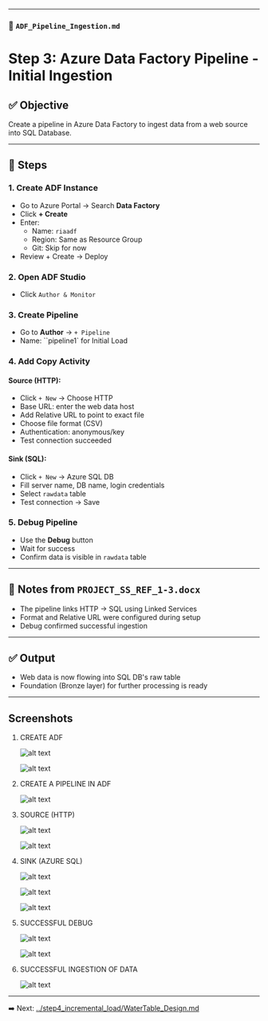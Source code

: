 
---

### 📄 `ADF_Pipeline_Ingestion.md`

# Step 3: Azure Data Factory Pipeline - Initial Ingestion

## ✅ Objective
Create a pipeline in Azure Data Factory to ingest data from a web source into SQL Database.

---

## 🚀 Steps

### 1. Create ADF Instance
- Go to Azure Portal → Search **Data Factory**
- Click **+ Create**
- Enter:
  - Name: `riaadf`
  - Region: Same as Resource Group
  - Git: Skip for now
- Review + Create → Deploy

### 2. Open ADF Studio
- Click `Author & Monitor`

### 3. Create Pipeline
- Go to **Author** → `+ Pipeline`
- Name: ``pipeline1` for Initial Load

### 4. Add Copy Activity

#### Source (HTTP):
- Click `+ New` → Choose HTTP
- Base URL: enter the web data host
- Add Relative URL to point to exact file
- Choose file format (CSV)
- Authentication: anonymous/key
- Test connection succeeded

#### Sink (SQL):
- Click `+ New` → Azure SQL DB
- Fill server name, DB name, login credentials
- Select `rawdata` table
- Test connection → Save

### 5. Debug Pipeline
- Use the **Debug** button
- Wait for success
- Confirm data is visible in `rawdata` table

---

## 📄 Notes from `PROJECT_SS_REF_1-3.docx`
- The pipeline links HTTP → SQL using Linked Services
- Format and Relative URL were configured during setup
- Debug confirmed successful ingestion

---

## ✅ Output
- Web data is now flowing into SQL DB's raw table
- Foundation (Bronze layer) for further processing is ready

---

## Screenshots

1. CREATE ADF

    ![alt text](/images/image2.png)

    ![alt text](/images/image-21.png)

2. CREATE A PIPELINE IN ADF

    ![alt text](/images/image-22.png)

3. SOURCE (HTTP)

    ![alt text](/images/image-23.png)

    ![alt text](/images/image-24.png)

4. SINK (AZURE SQL)

    ![alt text](/images/image-25.png)

    ![alt text](/images/image-26.png)

    ![alt text](/images/image-27.png)

5. SUCCESSFUL DEBUG

    ![alt text](/images/image-28.png)

    ![alt text](/images/image-29.png)

6. SUCCESSFUL INGESTION OF DATA

    ![alt text](/images/image-30.png)

---

➡️ Next: [../step4_incremental_load/WaterTable_Design.md](../step4_incremental_load/WaterTable_Design.md)
